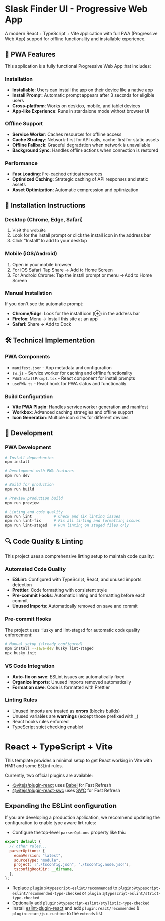 # Slask Finder UI - Progressive Web App

A modern React + TypeScript + Vite application with full PWA (Progressive Web App) support for offline functionality and installable experience.

## 🚀 PWA Features

This application is a fully functional Progressive Web App that includes:

### Installation

- **Installable**: Users can install the app on their device like a native app
- **Install Prompt**: Automatic prompt appears after 3 seconds for eligible users
- **Cross-platform**: Works on desktop, mobile, and tablet devices
- **App-like Experience**: Runs in standalone mode without browser UI

### Offline Support

- **Service Worker**: Caches resources for offline access
- **Cache Strategy**: Network-first for API calls, cache-first for static assets
- **Offline Fallback**: Graceful degradation when network is unavailable
- **Background Sync**: Handles offline actions when connection is restored

### Performance

- **Fast Loading**: Pre-cached critical resources
- **Optimized Caching**: Strategic caching of API responses and static assets
- **Asset Optimization**: Automatic compression and optimization

## 📱 Installation Instructions

### Desktop (Chrome, Edge, Safari)

1. Visit the website
2. Look for the install prompt or click the install icon in the address bar
3. Click "Install" to add to your desktop

### Mobile (iOS/Android)

1. Open in your mobile browser
2. For iOS Safari: Tap Share → Add to Home Screen
3. For Android Chrome: Tap the install prompt or menu → Add to Home Screen

### Manual Installation

If you don't see the automatic prompt:

- **Chrome/Edge**: Look for the install icon (⊕) in the address bar
- **Firefox**: Menu → Install this site as an app
- **Safari**: Share → Add to Dock

## 🛠️ Technical Implementation

### PWA Components

- `manifest.json` - App metadata and configuration
- `sw.js` - Service worker for caching and offline functionality
- `PWAInstallPrompt.tsx` - React component for install prompts
- `usePWA.ts` - React hook for PWA status and functionality

### Build Configuration

- **Vite PWA Plugin**: Handles service worker generation and manifest
- **Workbox**: Advanced caching strategies and offline support
- **Icon Generation**: Multiple icon sizes for different devices

## 🔧 Development

### PWA Development

```bash
# Install dependencies
npm install

# Development with PWA features
npm run dev

# Build for production
npm run build

# Preview production build
npm run preview

# Linting and code quality
npm run lint          # Check and fix linting issues
npm run lint-fix      # Fix all linting and formatting issues
npm run lint-staged   # Run linting on staged files only
```

## 🔍 Code Quality & Linting

This project uses a comprehensive linting setup to maintain code quality:

### Automated Code Quality

- **ESLint**: Configured with TypeScript, React, and unused imports detection
- **Prettier**: Code formatting with consistent style
- **Pre-commit Hooks**: Automatic linting and formatting before each commit
- **Unused Imports**: Automatically removed on save and commit

### Pre-commit Hooks

The project uses Husky and lint-staged for automatic code quality enforcement:

```bash
# Manual setup (already configured)
npm install --save-dev husky lint-staged
npx husky init
```

### VS Code Integration

- **Auto-fix on save**: ESLint issues are automatically fixed
- **Organize imports**: Unused imports removed automatically
- **Format on save**: Code is formatted with Prettier

### Linting Rules

- Unused imports are treated as **errors** (blocks builds)
- Unused variables are **warnings** (except those prefixed with `_`)
- React hooks rules enforced
- TypeScript strict checking enabled

# React + TypeScript + Vite

This template provides a minimal setup to get React working in Vite with HMR and some ESLint rules.

Currently, two official plugins are available:

- [@vitejs/plugin-react](https://github.com/vitejs/vite-plugin-react/blob/main/packages/plugin-react/README.md) uses [Babel](https://babeljs.io/) for Fast Refresh
- [@vitejs/plugin-react-swc](https://github.com/vitejs/vite-plugin-react-swc) uses [SWC](https://swc.rs/) for Fast Refresh

## Expanding the ESLint configuration

If you are developing a production application, we recommend updating the configuration to enable type aware lint rules:

- Configure the top-level `parserOptions` property like this:

```js
export default {
  // other rules...
  parserOptions: {
    ecmaVersion: "latest",
    sourceType: "module",
    project: ["./tsconfig.json", "./tsconfig.node.json"],
    tsconfigRootDir: __dirname,
  },
};
```

- Replace `plugin:@typescript-eslint/recommended` to `plugin:@typescript-eslint/recommended-type-checked` or `plugin:@typescript-eslint/strict-type-checked`
- Optionally add `plugin:@typescript-eslint/stylistic-type-checked`
- Install [eslint-plugin-react](https://github.com/jsx-eslint/eslint-plugin-react) and add `plugin:react/recommended` & `plugin:react/jsx-runtime` to the `extends` list

